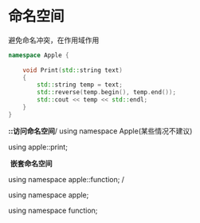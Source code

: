 # 命名空间

避免命名冲突，在作用域作用

```c++
namespace Apple {
    
    void Print(std::string text)
    {
        std::string temp = text;
        std::reverse(temp.begin(), temp.end());
        std::cout << temp << std::endl;
    }
}
```

**::访问命名空间**/ using namespace Apple(某些情况不建议)

using apple::print;



​	**嵌套命名空间**

using namespace apple::function; /

using namespace apple;

using namespace function;